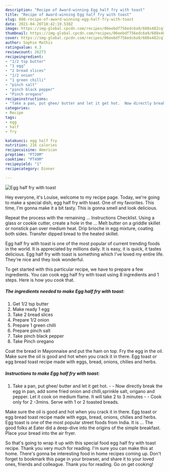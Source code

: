 ```yaml
---
description: "Recipe of Award-winning Egg half fry with toast"
title: "Recipe of Award-winning Egg half fry with toast"
slug: 808-recipe-of-award-winning-egg-half-fry-with-toast
date: 2021-04-26T18:42:19.538Z
image: https://img-global.cpcdn.com/recipes/06eebdf756edc6a9/680x482cq70/egg-half-fry-with-toast-recipe-main-photo.jpg
thumbnail: https://img-global.cpcdn.com/recipes/06eebdf756edc6a9/680x482cq70/egg-half-fry-with-toast-recipe-main-photo.jpg
cover: https://img-global.cpcdn.com/recipes/06eebdf756edc6a9/680x482cq70/egg-half-fry-with-toast-recipe-main-photo.jpg
author: Sophie Mathis
ratingvalue: 4.3
reviewcount: 26273
recipeingredient:
- "1/2 tsp butter"
- "1 egg"
- "2 bread slices"
- "1/2 onion"
- "1 green chilli"
- "pinch salt"
- "pinch black pepper"
- "Pinch oregano"
recipeinstructions:
- "Take a pan, put ghee/ butter and let it get hot.  Now directly break the egg in pan, add some fried onion and chilli,sprinkle salt, origano and pepper. Let it cook on medium flame. It will take 2 to 3 minutes  Cook only for 2 -3mins. Serve with 1 or 2 toasted breads."
categories:
- Recipe
tags:
- egg
- half
- fry

katakunci: egg half fry 
nutrition: 216 calories
recipecuisine: American
preptime: "PT20M"
cooktime: "PT49M"
recipeyield: "1"
recipecategory: Dinner

---
```



![Egg half fry with toast](https://img-global.cpcdn.com/recipes/06eebdf756edc6a9/680x482cq70/egg-half-fry-with-toast-recipe-main-photo.jpg)

Hey everyone, it's Louise, welcome to my recipe page. Today, we're going to make a special dish, egg half fry with toast. One of my favorites. This time, I'm gonna make it a bit tasty. This is gonna smell and look delicious.

Repeat the process with the remaining … Instructions Checklist. Using a glass or cookie cutter, create a hole in the … Melt butter on a griddle skillet or nonstick pan over medium heat. Drip brioche in egg mixture, coating both sides. Transfer dipped bread to the heated skillet.

Egg half fry with toast is one of the most popular of current trending foods in the world. It is appreciated by millions daily. It is easy, it is quick, it tastes delicious. Egg half fry with toast is something which I've loved my entire life. They're nice and they look wonderful.


To get started with this particular recipe, we have to prepare a few ingredients. You can cook egg half fry with toast using 8 ingredients and 1 steps. Here is how you cook that.

<!--inarticleads1-->

##### The ingredients needed to make Egg half fry with toast:

1. Get 1/2 tsp butter
1. Make ready 1 egg
1. Take 2 bread slices
1. Prepare 1/2 onion
1. Prepare 1 green chilli
1. Prepare pinch salt
1. Take pinch black pepper
1. Take Pinch oregano


Coat the bread in Mayonnaise and put the ham on top. Fry the egg in the oil. Make sure the oil is good and hot when you crack it in there. Egg toast or egg bread toast recipe made with eggs, bread, onions, chilies and herbs. 

<!--inarticleads2-->

##### Instructions to make Egg half fry with toast:

1. Take a pan, put ghee/ butter and let it get hot. -  - Now directly break the egg in pan, add some fried onion and chilli,sprinkle salt, origano and pepper. Let it cook on medium flame. It will take 2 to 3 minutes -  - Cook only for 2 -3mins. Serve with 1 or 2 toasted breads.


Make sure the oil is good and hot when you crack it in there. Egg toast or egg bread toast recipe made with eggs, bread, onions, chilies and herbs. Egg toast is one of the most popular street foods from India. It is … The good folks at Eater did a deep-dive into the origins of the simple breakfast. Place your bread into the air fryer. 

So that's going to wrap it up with this special food egg half fry with toast recipe. Thank you very much for reading. I'm sure you can make this at home. There's gonna be interesting food in home recipes coming up. Don't forget to bookmark this page in your browser, and share it to your loved ones, friends and colleague. Thank you for reading. Go on get cooking!
